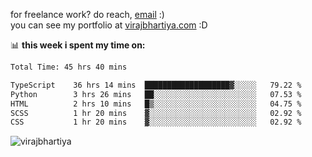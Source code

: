 for freelance work? do reach, [email](mailto:vlbhartiya@gmail.com) :)<br/>
you can see my portfolio at [virajbhartiya.com](https://virajbhartiya.com) :D

📊 **this week i spent my time on:**

<!--START_SECTION:waka-->

```txt
Total Time: 45 hrs 40 mins

TypeScript    36 hrs 14 mins  ███████████████████▓░░░░░   79.22 %
Python        3 hrs 26 mins   ██░░░░░░░░░░░░░░░░░░░░░░░   07.53 %
HTML          2 hrs 10 mins   █▒░░░░░░░░░░░░░░░░░░░░░░░   04.75 %
SCSS          1 hr 20 mins    ▓░░░░░░░░░░░░░░░░░░░░░░░░   02.92 %
CSS           1 hr 20 mins    ▓░░░░░░░░░░░░░░░░░░░░░░░░   02.92 %
```

<!--END_SECTION:waka-->

<p align="left"> <img src="https://komarev.com/ghpvc/?username=virajbhartiya&color=blue" alt="virajbhartiya" /> </p>
